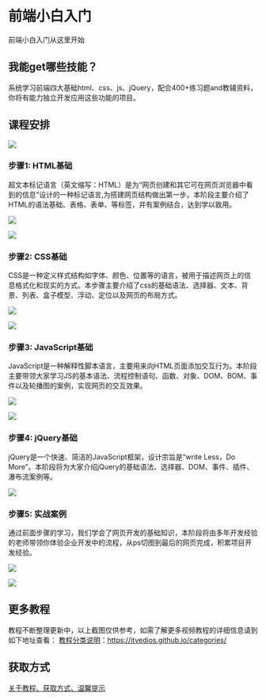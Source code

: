 # 前端小白入门

前端小白入门从这里开始

## 我能get哪些技能？

系统学习前端四大基础html、css、js、jQuery，配合400+练习题and教辅资料，你将有能力独立开发应用这些功能的项目。

## 课程安排

![](img/前端小白1.png)

### 步骤1: HTML基础

超文本标记语言（英文缩写：HTML）是为“网页创建和其它可在网页浏览器中看到的信息”设计的一种标记语言,为搭建网页结构做出第一步。本阶段主要介绍了HTML的语法基础、表格、表单、等标签，并有案例结合，达到学以致用。

![](img/前端小白2.png)

![](img/前端小白3.png)

### 步骤2: CSS基础

CSS是一种定义样式结构如字体、颜色、位置等的语言，被用于描述网页上的信息格式化和现实的方式。本步骤主要介绍了css的基础语法、选择器、文本、背景、列表、盒子模型、浮动、定位以及网页的布局方式。

![](img/前端小白4.png)

![](img/前端小白5.png)

### 步骤3: JavaScript基础

JavaScript是一种解释性脚本语言，主要用来向HTML页面添加交互行为。本阶段主要带领大家学习JS的基本语法、流程控制语句、函数、对象、DOM、BOM、事件以及轮播图的案例，实现网页的交互效果。

![](img/前端小白6.png)

![](img/前端小白7.png)

### 步骤4: jQuery基础

jQuery是一个快速、简洁的JavaScript框架，设计宗旨是“write Less，Do More”。本阶段将为大家介绍jQuery的基础语法、选择器、DOM、事件、插件、瀑布流案例等。

![](img/前端小白8.png)

### 步骤5: 实战案例

通过前面步骤的学习，我们学会了网页开发的基础知识，本阶段将由多年开发经验的老师带领你体验企业开发中的流程，从ps切图到最后的网页完成，积累项目开发经验。

![](img/前端小白9.png)

![](img/前端小白10.png)

## 更多教程

教程不断整理更新中，以上截图仅供参考，如需了解更多视频教程的详细信息请到如下地址查看：
[教程分类说明](https://itvedios.github.io/categories/)：<https://itvedios.github.io/categories/>

## 获取方式

[关于教程、获取方式、温馨提示](https://itvedios.github.io/about/)
